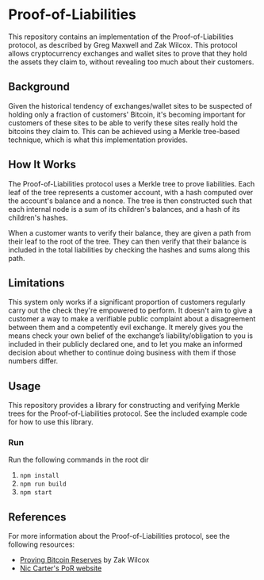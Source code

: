 # Proof-of-Liabilities
This repository contains an implementation of the Proof-of-Liabilities protocol, as described by Greg Maxwell and Zak Wilcox. This protocol allows cryptocurrency exchanges and wallet sites to prove that they hold the assets they claim to, without revealing too much about their customers.

## Background
Given the historical tendency of exchanges/wallet sites to be suspected of holding only a fraction of customers' Bitcoin, it's becoming important for customers of these sites to be able to verify these sites really hold the bitcoins they claim to. This can be achieved using a Merkle tree-based technique, which is what this implementation provides.

## How It Works
The Proof-of-Liabilities protocol uses a Merkle tree to prove liabilities. Each leaf of the tree represents a customer account, with a hash computed over the account's balance and a nonce. The tree is then constructed such that each internal node is a sum of its children's balances, and a hash of its children's hashes.

When a customer wants to verify their balance, they are given a path from their leaf to the root of the tree. They can then verify that their balance is included in the total liabilities by checking the hashes and sums along this path.

## Limitations
This system only works if a significant proportion of customers regularly carry out the check they're empowered to perform. It doesn't aim to give a customer a way to make a verifiable public complaint about a disagreement between them and a competently evil exchange. It merely gives you the means check your own belief of the exchange’s liability/obligation to you is included in their publicly declared one, and to let you make an informed decision about whether to continue doing business with them if those numbers differ.

## Usage
This repository provides a library for constructing and verifying Merkle trees for the Proof-of-Liabilities protocol. See the included example code for how to use this library.
### Run
Run the following commands in the root dir
1. `npm install`
2. `npm run build`
3. `npm start`

## References
For more information about the Proof-of-Liabilities protocol, see the following resources:
- [Proving Bitcoin Reserves](https://web.archive.org/web/20170114112433/https://iwilcox.me.uk/2014/proving-bitcoin-reserves) by Zak Wilcox
- [Nic Carter's PoR website](https://web.archive.org/web/20170114112433/https://iwilcox.me.uk/2014/proving-bitcoin-reserves)
